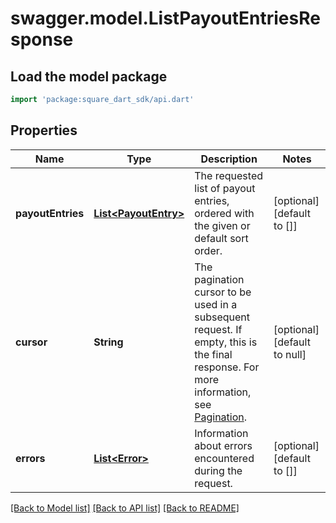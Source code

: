 # swagger.model.ListPayoutEntriesResponse

## Load the model package
```dart
import 'package:square_dart_sdk/api.dart'
```

## Properties
Name | Type | Description | Notes
------------ | ------------- | ------------- | -------------
**payoutEntries** | [**List&lt;PayoutEntry&gt;**](PayoutEntry.md) | The requested list of payout entries, ordered with the given or default sort order. | [optional] [default to []]
**cursor** | **String** | The pagination cursor to be used in a subsequent request. If empty, this is the final response. For more information, see [Pagination](https://developer.squareup.com/docs/build-basics/common-api-patterns/pagination). | [optional] [default to null]
**errors** | [**List&lt;Error&gt;**](Error.md) | Information about errors encountered during the request. | [optional] [default to []]

[[Back to Model list]](../README.md#documentation-for-models) [[Back to API list]](../README.md#documentation-for-api-endpoints) [[Back to README]](../README.md)

